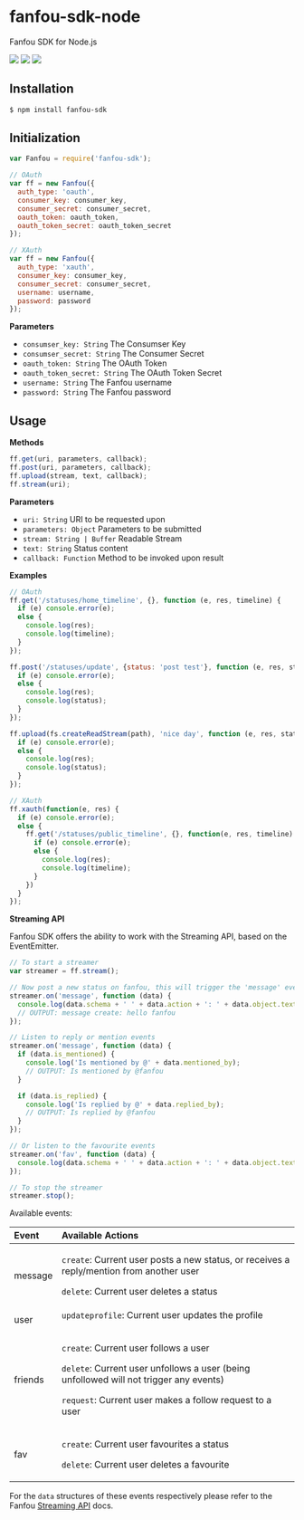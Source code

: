 # fanfou-sdk-node
Fanfou SDK for Node.js

[![](https://img.shields.io/travis/LitoMore/fanfou-sdk-node.svg)](https://travis-ci.org/LitoMore/fanfou-sdk-node)
[![](https://img.shields.io/npm/v/fanfou-sdk.svg)](https://www.npmjs.com/package/fanfou-sdk)
[![](https://img.shields.io/npm/l/fanfou-sdk.svg)](https://github.com/LitoMore/fanfou-sdk-node/blob/master/LICENSE)

## Installation

```bash
$ npm install fanfou-sdk
```
## Initialization

```javascript
var Fanfou = require('fanfou-sdk');

// OAuth
var ff = new Fanfou({
  auth_type: 'oauth',
  consumer_key: consumer_key,
  consumer_secret: consumer_secret,
  oauth_token: oauth_token,
  oauth_token_secret: oauth_token_secret
});

// XAuth
var ff = new Fanfou({
  auth_type: 'xauth',
  consumer_key: consumer_key,
  consumer_secret: consumer_secret,
  username: username,
  password: password
});
```
**Parameters**

- `consumser_key: String` The Consumser Key
- `consumser_secret: String` The Consumer Secret
- `oauth_token: String` The OAuth Token
- `oauth_token_secret: String` The OAuth Token Secret
- `username: String` The Fanfou username
- `password: String` The Fanfou password

## Usage

**Methods**

```javascript
ff.get(uri, parameters, callback);
ff.post(uri, parameters, callback);
ff.upload(stream, text, callback);
ff.stream(uri);
```

**Parameters**

- `uri: String` URI to be requested upon
- `parameters: Object` Parameters to be submitted
- `stream: String | Buffer` Readable Stream
- `text: String` Status content
- `callback: Function` Method to be invoked upon result

**Examples**

```javascript
// OAuth
ff.get('/statuses/home_timeline', {}, function (e, res, timeline) {
  if (e) console.error(e);
  else {
    console.log(res);
    console.log(timeline);
  }
});

ff.post('/statuses/update', {status: 'post test'}, function (e, res, status) {
  if (e) console.error(e);
  else {
    console.log(res);
    console.log(status);
  }
});

ff.upload(fs.createReadStream(path), 'nice day', function (e, res, status) {
  if (e) console.error(e);
  else {
    console.log(res);
    console.log(status);
  }
});

// XAuth
ff.xauth(function(e, res) {
  if (e) console.error(e);
  else {
    ff.get('/statuses/public_timeline', {}, function(e, res, timeline) {
      if (e) console.error(e);
      else {
        console.log(res);
        console.log(timeline);
      }
    })
  }
});
```

**Streaming API**

Fanfou SDK offers the ability to work with the Streaming API, based on the EventEmitter.

```javascript
// To start a streamer
var streamer = ff.stream();

// Now post a new status on fanfou, this will trigger the 'message' event
streamer.on('message', function (data) {
  console.log(data.schema + ' ' + data.action + ': ' + data.object.text);
  // OUTPUT: message create: hello fanfou
});

// Listen to reply or mention events
streamer.on('message', function (data) {
  if (data.is_mentioned) {
    console.log('Is mentioned by @' + data.mentioned_by);
    // OUTPUT: Is mentioned by @fanfou
  }

  if (data.is_replied) {
    console.log('Is replied by @' + data.replied_by);
    // OUTPUT: Is replied by @fanfou
  }
});

// Or listen to the favourite events
streamer.on('fav', function (data) {
  console.log(data.schema + ' ' + data.action + ': ' + data.object.text);
});

// To stop the streamer
streamer.stop();
```

Available events:

|Event|Available Actions|
:---|:---
message|<p>`create`: Current user posts a new status, or receives a reply/mention from another user</p><p>`delete`: Current user deletes a status
user|`updateprofile`: Current user updates the profile</p>
friends|<p>`create`: Current user follows a user</p><p>`delete`: Current user unfollows a user (being unfollowed will not trigger any events)</p><p>`request`: Current user makes a follow request to a user</p>
fav|<p>`create`: Current user favourites a status</p><p>`delete`: Current user deletes a favourite</p>

For the `data` structures of these events respectively please refer to the Fanfou [Streaming API](http://wiki.fanfou.com/Streaming-API) docs.
